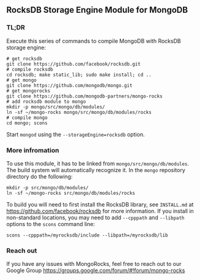 ## RocksDB Storage Engine Module for MongoDB

### TL;DR

Execute this series of commands to compile MongoDB with RocksDB storage engine:
    
    # get rocksdb
    git clone https://github.com/facebook/rocksdb.git
    # compile rocksdb
    cd rocksdb; make static_lib; sudo make install; cd ..
    # get mongo
    git clone https://github.com/mongodb/mongo.git
    # get mongorocks
    git clone https://github.com/mongodb-partners/mongo-rocks
    # add rocksdb module to mongo
    mkdir -p mongo/src/mongo/db/modules/
    ln -sf ~/mongo-rocks mongo/src/mongo/db/modules/rocks
    # compile mongo
    cd mongo; scons

Start `mongod` using the `--storageEngine=rocksdb` option.
    
### More infromation

To use this module, it has to be linked from `mongo/src/mongo/db/modules`. The build system will automatically recognize it. In the `mongo` repository directory do the following:

    mkdir -p src/mongo/db/modules/
    ln -sf ~/mongo-rocks src/mongo/db/modules/rocks

To build you will need to first install the RocksDB library, see `INSTALL.md`
at https://github.com/facebook/rocksdb for more information. If you install
in non-standard locations, you may need to add `--cpppath` and `--libpath`
options to the `scons` command line:

    scons --cpppath=/myrocksdb/include --libpath=/myrocksdb/lib
    
### Reach out

If you have any issues with MongoRocks, feel free to reach out to our Google Group https://groups.google.com/forum/#!forum/mongo-rocks
